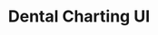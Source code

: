---
hackday: 10-london
thumbnail: dental_charting_ui.png
links:
  code:
  - https://github.com/kzhen/teeth
  website: http://disorderlydata.com/teeth/
summary: "Open Source Graphic Dental Charting for Community Dental Services \u2013\
  \ a simple way to record the status of teeth (present, absent, decayed etc), with\
  \ architecture designed to allow data export in the future."
team:
- '@andygeddisregan'
- '@bexmoxon'
- '@kzhen'
- '@pietesartain'
- Piotr Dubiniec
- John Pyle
- Carys Newbury
title: Dental Charting UI
---